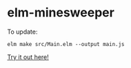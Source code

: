 # elm-minesweeper
To update:
```
elm make src/Main.elm --output main.js
```

[Try it out here!](https://bobbygerace.github.io/)